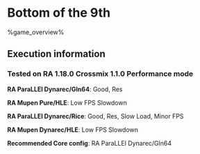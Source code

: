 # Bottom of the 9th 

%game_overview%

## Execution information

### Tested on RA 1.18.0 Crossmix 1.1.0 Performance mode

**RA ParaLLEl Dynarec/Gln64**: Good, Res

**RA Mupen Pure/HLE**: Low FPS Slowdown

**RA ParaLLEl Dynarec/Rice**: Good, Res, Slow Load, Minor FPS

**RA Mupen Dynarec/HLE**: Low FPS Slowdown

**Recommended Core config**: RA ParaLLEl Dynarec/Gln64